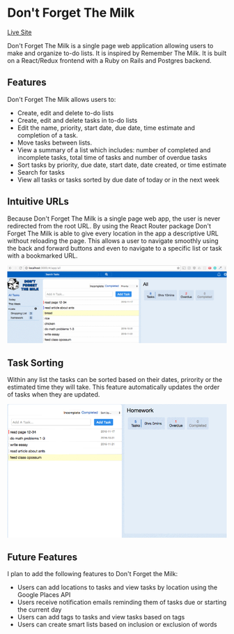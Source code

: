 # Don't Forget The Milk

[Live Site](http://dontforgetmilk.herokuapp.com)

Don't Forget The Milk is a single page web application allowing users to make and organize to-do lists. It is inspired by Remember The Milk. It is built on a React/Redux frontend with a Ruby on Rails and Postgres backend.

## Features

 Don't Forget The Milk allows users to:

* Create, edit and delete to-do lists
* Create, edit and delete tasks in to-do lists
* Edit the name, priority, start date, due date, time estimate and completion of a task.
* Move tasks between lists.
* View a summary of a list which includes: number of completed and incomplete tasks, total time of tasks and number of overdue tasks
* Sort tasks by priority, due date, start date, date created, or time estimate
* Search for tasks
* View all tasks or tasks sorted by due date of today or in the next week

## Intuitive URLs

Because Don't Forget The Milk is a single page web app, the user is never redirected from the root URL. By using the React Router package Don't Forget The Milk is able to give every location in the app a descriptive URL without reloading the page. This allows a user to navigate smoothly using the back and forward buttons and even to navigate to a specific list or task with a bookmarked URL.

![alt-tag](docs/screenshots/url-navigation.gif)

## Task Sorting

Within any list the tasks can be sorted based on their dates, prirority or the estimated time they will take. This feature automatically updates the order of tasks when they are updated. 

![alt-tag](docs/screenshots/task-sorting.gif)

## Future Features

I plan to add the following features to Don't Forget the Milk:

* Users can add locations to tasks and view tasks by location using the Google Places API
* Users receive notification emails reminding them of tasks due or starting the current day
* Users can add tags to tasks and view tasks based on tags
* Users can create smart lists based on inclusion or exclusion of words